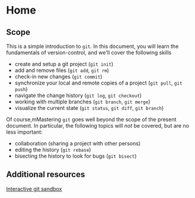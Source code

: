 # Home

## Scope
This is a simple introduction to `git`.
In this document, you will learn the fundamentals of version-control, and we'll cover the following skills

- create and setup a git project (`git init`)
- add and remove files (`git add`, `git rm`)
- check-in new changes (`git commit`)
- synchronize your local and remote copies of a project (`git pull`, `git push`)
- navigate the change history (`git log`, `git checkout`)
- working with multiple branches (`git branch`, `git merge`)
- visualize the current state (`git status`, `git diff`, `git branch`)

Of course,mMastering `git` goes well beyond the scope of the present document.
In particular, the following topics will *not* be covered, but are no less important:

- collaboration (sharing a project with other persons)
- editing the history (`git rebase`)
- bisecting the history to look for bugs (`git bisect`)


## Additional resources
[Interactive git sandbox](https://git-school.github.io/visualizing-git/)
